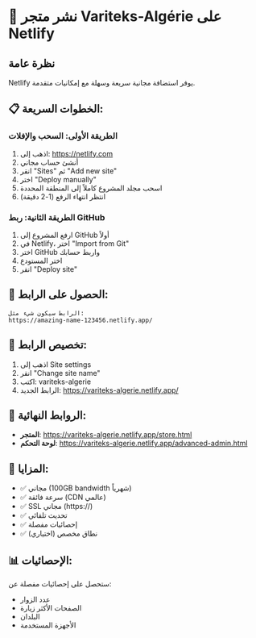 # 🚀 نشر متجر Variteks-Algérie على Netlify

## نظرة عامة
Netlify يوفر استضافة مجانية سريعة وسهلة مع إمكانيات متقدمة.

## 📋 الخطوات السريعة:

### الطريقة الأولى: السحب والإفلات
1. اذهب إلى: https://netlify.com
2. أنشئ حساب مجاني
3. انقر "Sites" ثم "Add new site"
4. اختر "Deploy manually"
5. اسحب مجلد المشروع كاملاً إلى المنطقة المحددة
6. انتظر انتهاء الرفع (1-2 دقيقة)

### الطريقة الثانية: ربط GitHub
1. ارفع المشروع إلى GitHub أولاً
2. في Netlify، اختر "Import from Git"
3. اختر GitHub واربط حسابك
4. اختر المستودع
5. انقر "Deploy site"

## 🔗 الحصول على الرابط:
```
الرابط سيكون شيء مثل:
https://amazing-name-123456.netlify.app/
```

## 🎨 تخصيص الرابط:
1. اذهب إلى Site settings
2. انقر "Change site name"
3. اكتب: variteks-algerie
4. الرابط الجديد: https://variteks-algerie.netlify.app/

## 🔗 الروابط النهائية:
- **المتجر**: https://variteks-algerie.netlify.app/store.html
- **لوحة التحكم**: https://variteks-algerie.netlify.app/advanced-admin.html

## 🎯 المزايا:
- ✅ مجاني (100GB bandwidth شهرياً)
- ✅ سرعة فائقة (CDN عالمي)
- ✅ SSL مجاني (https://)
- ✅ تحديث تلقائي
- ✅ إحصائيات مفصلة
- ✅ نطاق مخصص (اختياري)

## 📊 الإحصائيات:
ستحصل على إحصائيات مفصلة عن:
- عدد الزوار
- الصفحات الأكثر زيارة
- البلدان
- الأجهزة المستخدمة
